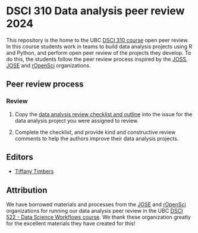 # DSCI 310 Data analysis peer review 2024

This repository is the home to the UBC [DSCI 310 course](https://ubc-dsci.github.io/dsci-310-student/) open peer review. In this course students work in teams to build data analysis projects using R and Python, and perform open peer review of the projects they develop. To do this, the students follow the peer review process inspired by the [JOSS](https://joss.theoj.org/), [JOSE](https://jose.theoj.org/) and [rOpenSci](https://ropensci.org/) organizations. 

## Peer review process

### Review
1. Copy the [data analysis review checklist and outline](https://raw.githubusercontent.com/UBC-MDS/data-analysis-review-checklist/main/data-analysis-review-checklist.md) into the issue for the data analysis project you were assigned to review.

2. Complete the checklist, and provide kind and constructive review comments to help the authors improve their data analysis projects.

## Editors
- [Tiffany Timbers](https://www.tiffanytimbers.com/)

## Attribution

We have borrowed materials and processes from the [JOSE](https://jose.theoj.org/) and [rOpenSci](https://ropensci.org/) organizations for running our data analysis peer review in the UBC [DSCI 522 - Data Science Workflows course](https://github.com/UBC-MDS/DSCI_522_dsci-workflows). We thank these organization greatly for the excellent materials they have created for this!
